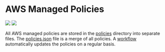 # AWS Managed Policies

![](https://shields.io/date/1743403607.svg?label=last%20run)
![](https://shields.io/date/1743403607.svg?label=last%20updated)

All AWS managed policies are stored in the [policies](policies) directory into
separate files. The [policies.json](policies/policies.json) file is a merge of
all policies. A [workflow](.github/workflows/list-policies.yaml) automatically
updates the policies on a regular basis.
